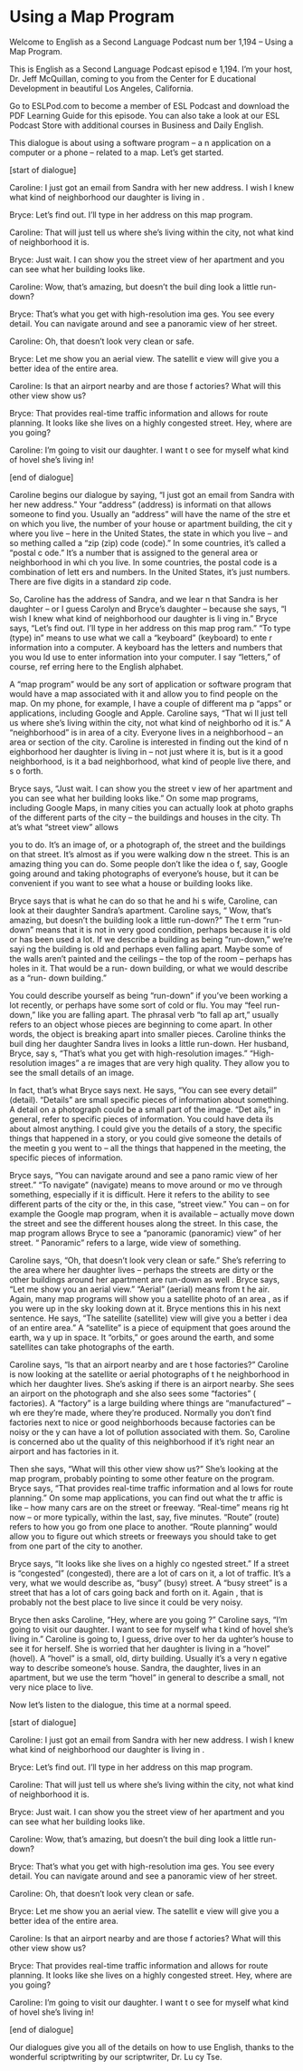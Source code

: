 # Using a Map Program

Welcome to English as a Second Language Podcast num ber 1,194 – Using a Map Program.

This is English as a Second Language Podcast episod e 1,194. I’m your host, Dr. Jeff McQuillan, coming to you from the Center for E ducational Development in beautiful Los Angeles, California.

Go to ESLPod.com to become a member of ESL Podcast and download the PDF Learning Guide for this episode. You can also take a look at our ESL Podcast Store with additional courses in Business and Daily  English.

This dialogue is about using a software program – a n application on a computer or a phone – related to a map. Let’s get started.

[start of dialogue]

Caroline: I just got an email from Sandra with her new address. I wish I knew what kind of neighborhood our daughter is living in .

Bryce: Let’s find out. I’ll type in her address on this map program.

Caroline: That will just tell us where she’s living  within the city, not what kind of neighborhood it is.

Bryce: Just wait. I can show you the street view of  her apartment and you can see what her building looks like.

Caroline: Wow, that’s amazing, but doesn’t the buil ding look a little run-down?

Bryce: That’s what you get with high-resolution ima ges. You see every detail. You can navigate around and see a panoramic view of  her street.

Caroline: Oh, that doesn’t look very clean or safe.

Bryce: Let me show you an aerial view. The satellit e view will give you a better idea of the entire area.

Caroline: Is that an airport nearby and are those f actories? What will this other view show us?

Bryce: That provides real-time traffic information and allows for route planning. It looks like she lives on a highly congested street. Hey, where are you going?

Caroline: I’m going to visit our daughter. I want t o see for myself what kind of hovel she’s living in!

[end of dialogue]

Caroline begins our dialogue by saying, “I just got  an email from Sandra with her new address.” Your “address” (address) is informati on that allows someone to find you. Usually an “address” will have the name of the stre et on which you live, the number of your house or apartment building, the cit y where you live – here in the United States, the state in which you live – and so mething called a “zip (zip) code (code).” In some countries, it’s called a “postal c ode.” It’s a number that is assigned to the general area or neighborhood in whi ch you live. In some countries, the postal code is a combination of lett ers and numbers. In the United States, it’s just numbers. There are five digits in  a standard zip code.

So, Caroline has the address of Sandra, and we lear n that Sandra is her daughter – or I guess Carolyn and Bryce’s daughter – because she says, “I wish I knew what kind of neighborhood our daughter is li ving in.” Bryce says, “Let’s find out. I’ll type in her address on this map prog ram.” “To type (type) in” means to use what we call a “keyboard” (keyboard) to ente r information into a computer. A keyboard has the letters and numbers that you wou ld use to enter information into your computer. I say “letters,” of course, ref erring here to the English alphabet.

A “map program” would be any sort of application or  software program that would have a map associated with it and allow you to find  people on the map. On my phone, for example, I have a couple of different ma p “apps” or applications, including Google and Apple. Caroline says, “That wi ll just tell us where she’s living within the city, not what kind of neighborho od it is.” A “neighborhood” is in area of a city. Everyone lives in a neighborhood – an area or section of the city. Caroline is interested in finding out the kind of n eighborhood her daughter is living in – not just where it is, but is it a good neighborhood, is it a bad neighborhood, what kind of people live there, and s o forth.

Bryce says, “Just wait. I can show you the street v iew of her apartment and you can see what her building looks like.” On some map programs, including Google Maps, in many cities you can actually look at photo graphs of the different parts of the city – the buildings and houses in the city. Th at’s what “street view” allows

you to do. It’s an image of, or a photograph of, the street and the buildings on that street. It’s almost as if you were walking dow n the street. This is an amazing thing you can do. Some people don’t like the idea o f, say, Google going around and taking photographs of everyone’s house, but it can be convenient if you want to see what a house or building looks like.

Bryce says that is what he can do so that he and hi s wife, Caroline, can look at their daughter Sandra’s apartment. Caroline says, “ Wow, that’s amazing, but doesn’t the building look a little run-down?” The t erm “run-down” means that it is not in very good condition, perhaps because it is old or has been used a lot. If we describe a building as being “run-down,” we’re sayi ng the building is old and perhaps even falling apart. Maybe some of the walls  aren’t painted and the ceilings – the top of the room – perhaps has holes in it. That would be a run- down building, or what we would describe as a “run- down building.”

You could describe yourself as being “run-down” if you’ve been working a lot recently, or perhaps have some sort of cold or flu.  You may “feel run-down,” like you are falling apart. The phrasal verb “to fall ap art,” usually refers to an object whose pieces are beginning to come apart. In other words, the object is breaking apart into smaller pieces. Caroline thinks the buil ding her daughter Sandra lives in looks a little run-down. Her husband, Bryce, say s, “That’s what you get with high-resolution images.” “High-resolution images” a re images that are very high quality. They allow you to see the small details of  an image.

In fact, that’s what Bryce says next. He says, “You  can see every detail” (detail). “Details” are small specific pieces of information about something. A detail on a photograph could be a small part of the image. “Det ails,” in general, refer to specific pieces of information. You could have deta ils about almost anything. I could give you the details of a story, the specific  things that happened in a story, or you could give someone the details of the meetin g you went to – all the things that happened in the meeting, the specific pieces of information.

Bryce says, “You can navigate around and see a pano ramic view of her street.” “To navigate” (navigate) means to move around or mo ve through something, especially if it is difficult. Here it refers to the ability to see different parts of the city or the, in this case, “street view.” You can –  on for example the Google map program, when it is available – actually move down the street and see the different houses along the street. In this case, the map program allows Bryce to see a “panoramic (panoramic) view” of her street. “ Panoramic” refers to a large, wide view of something.

Caroline says, “Oh, that doesn’t look very clean or  safe.” She’s referring to the area where her daughter lives – perhaps the streets  are dirty or the other buildings around her apartment are run-down as well . Bryce says, “Let me show you an aerial view.” “Aerial” (aerial) means from t he air. Again, many map programs will show you a satellite photo of an area , as if you were up in the sky looking down at it. Bryce mentions this in his next  sentence. He says, “The satellite (satellite) view will give you a better i dea of an entire area.” A “satellite” is a piece of equipment that goes around the earth, wa y up in space. It “orbits,” or goes around the earth, and some satellites can take  photographs of the earth.

Caroline says, “Is that an airport nearby and are t hose factories?” Caroline is now looking at the satellite or aerial photographs of t he neighborhood in which her daughter lives. She’s asking if there is an airport  nearby. She sees an airport on the photograph and she also sees some “factories” ( factories). A “factory” is a large building where things are “manufactured” – wh ere they’re made, where they’re produced. Normally you don’t find factories  next to nice or good neighborhoods because factories can be noisy or the y can have a lot of pollution associated with them. So, Caroline is concerned abo ut the quality of this neighborhood if it’s right near an airport and has factories in it.

Then she says, “What will this other view show us?”  She’s looking at the map program, probably pointing to some other feature on  the program. Bryce says, “That provides real-time traffic information and al lows for route planning.” On some map applications, you can find out what the tr affic is like – how many cars are on the street or freeway. “Real-time” means rig ht now – or more typically, within the last, say, five minutes. “Route” (route)  refers to how you go from one place to another. “Route planning” would allow you to figure out which streets or freeways you should take to get from one part of the city to another.

Bryce says, “It looks like she lives on a highly co ngested street.” If a street is “congested” (congested), there are a lot of cars on  it, a lot of traffic. It’s a very, what we would describe as, “busy” (busy) street. A “busy street” is a street that has a lot of cars going back and forth on it. Again , that is probably not the best place to live since it could be very noisy.

Bryce then asks Caroline, “Hey, where are you going ?” Caroline says, “I’m going to visit our daughter. I want to see for myself wha t kind of hovel she’s living in.” Caroline is going to, I guess, drive over to her da ughter’s house to see it for herself. She is worried that her daughter is living  in a “hovel” (hovel). A “hovel” is a small, old, dirty building. Usually it’s a very n egative way to describe someone’s house. Sandra, the daughter, lives in an apartment,  but we use the term “hovel” in general to describe a small, not very nice place  to live.

 Now let’s listen to the dialogue, this time at a normal speed.

[start of dialogue]

Caroline: I just got an email from Sandra with her new address. I wish I knew what kind of neighborhood our daughter is living in .

Bryce: Let’s find out. I’ll type in her address on this map program.

Caroline: That will just tell us where she’s living  within the city, not what kind of neighborhood it is.

Bryce: Just wait. I can show you the street view of  her apartment and you can see what her building looks like.

Caroline: Wow, that’s amazing, but doesn’t the buil ding look a little run-down?

Bryce: That’s what you get with high-resolution ima ges. You see every detail. You can navigate around and see a panoramic view of  her street.

Caroline: Oh, that doesn’t look very clean or safe.

Bryce: Let me show you an aerial view. The satellit e view will give you a better idea of the entire area.

Caroline: Is that an airport nearby and are those f actories? What will this other view show us?

Bryce: That provides real-time traffic information and allows for route planning. It looks like she lives on a highly congested street. Hey, where are you going?

Caroline: I’m going to visit our daughter. I want t o see for myself what kind of hovel she’s living in!

[end of dialogue]

Our dialogues give you all of the details on how to  use English, thanks to the wonderful scriptwriting by our scriptwriter, Dr. Lu cy Tse.



